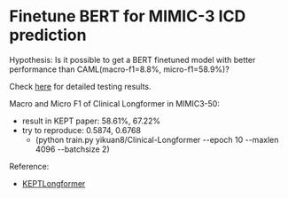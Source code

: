 # Finetune BERT for MIMIC-3 ICD prediction
Hypothesis:
Is it possible to get a BERT finetuned model with better performance than CAML(macro-f1=8.8%, micro-f1=58.9%)?

Check [here](results/README.md) for detailed testing results.

Macro and Micro F1 of Clinical Longformer in MIMIC3-50:
- result in KEPT paper: 58.61%, 67.22%
- try to reproduce: 0.5874, 0.6768
  - (python train.py yikuan8/Clinical-Longformer --epoch 10 --maxlen 4096 --batchsize 2)

Reference:
- [KEPTLongformer](https://arxiv.org/pdf/2210.03304v2.pdf)

